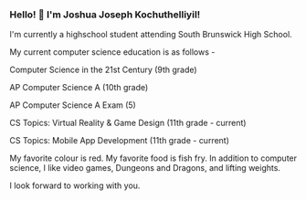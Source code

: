 ### Hello! 👋 I'm Joshua Joseph Kochuthelliyil!
I'm currently a highschool student attending South Brunswick High School.

My current computer science education is as follows -

Computer Science in the 21st Century (9th grade)

AP Computer Science A (10th grade)

AP Computer Science A Exam (5)

CS Topics: Virtual Reality & Game Design (11th grade - current)

CS Topics: Mobile App Development (11th grade - current)

My favorite colour is red. My favorite food is fish fry.
In addition to computer science, I like video games, Dungeons and Dragons, and lifting weights.

I look forward to working with you.



<!--
**JoshuaJosephKochuthelliyil/JoshuaJosephKochuthelliyil** is a ✨ _special_ ✨ repository because its `README.md` (this file) appears on your GitHub profile.

Here are some ideas to get you started:

- 🔭 I’m currently working on ...
- 🌱 I’m currently learning ...
- 👯 I’m looking to collaborate on ...
- 🤔 I’m looking for help with ...
- 💬 Ask me about ...
- 📫 How to reach me: ...
- 😄 Pronouns: ...
- ⚡ Fun fact: ...
-->
